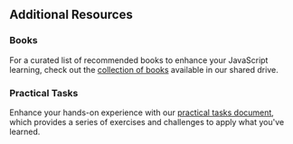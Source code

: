 ## Additional Resources

### Books
For a curated list of recommended books to enhance your JavaScript learning, check out the [collection of books](https://drive.google.com/drive/folders/1l4u8vJKnYF5ypISKZFdCq4h33WWXHrPu) available in our shared drive.

### Practical Tasks
Enhance your hands-on experience with our [practical tasks document](https://docs.google.com/document/d/1yjaj5VF_18LD95mg_tNZvnG_gkNzSIYo-ypNyBhAi8A/edit?tab=t.0#heading=h.ltvuvq1z30k6), which provides a series of exercises and challenges to apply what you've learned.